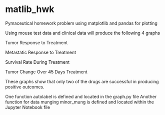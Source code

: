 # matlib_hwk
Pymaceutical homework problem using matplotlib and pandas for plotting 

Using mouse test data and clinical data will produce the following 4 graphs

Tumor Response to Treatment

Metastatic Response to Treatment

Survival Rate During Treatment

Tumor Change Over 45 Days Treatment

These graphs show that only two of the  drugs are successful in producing positive outcomes. 

One function autolabel is defined and located in the  graph.py file
Another function for data munging minor_mung is defined and located within the Jupyter Notebook file